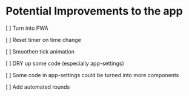 # Potential Improvements to the app

[ ] Turn into PWA

[ ] Reset timer on time change

[ ] Smoothen tick animation

[ ] DRY up some code (especially app-settings)

[ ] Some code in app-settings could be turned into more components

[ ] Add automated rounds
